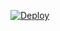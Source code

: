 [![Deploy](https://www.herokucdn.com/deploy/button.svg)](https://heroku.com/deploy?template=https://github.com/Memelite70/secretalloy)


